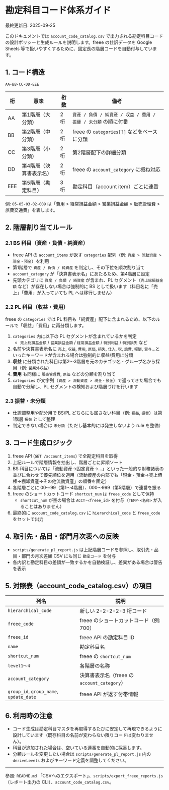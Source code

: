 # 勘定科目コード体系ガイド

最終更新日: 2025-09-25

このドキュメントでは `account_code_catalog.csv` で出力される勘定科目コードの設計ポリシーと生成ルールを説明します。freee の仕訳データを Google Sheets 等で扱いやすくするために、固定長の階層コードを自動付与しています。

## 1. コード構造

```
AA-BB-CC-DD-EEE
```

| 桁 | 意味 | 桁数 | 備考 |
|----|------|------|------|
| AA | 第1階層（大分類） | 2桁 | `資産 / 負債 / 純資産 / 収益 / 費用 / 振替 / 未分類` の順に付番 |
| BB | 第2階層（中分類） | 2桁 | freee の `categories[?]` などをベースに分類 |
| CC | 第3階層（小分類） | 2桁 | 第2階層配下の詳細分類 |
| DD | 第4階層（決算書表示名） | 2桁 | freee の `account_category` に概ね対応 |
| EEE | 第5階層（勘定科目） | 3桁 | 勘定科目（account item）ごとに連番 |

例: `05-05-03-02-009` は「費用 > 経常損益金額 > 営業損益金額 > 販売管理費 > 旅費交通費」を表します。

## 2. 階層割り当てルール

### 2.1 BS 科目（資産・負債・純資産）

- freee API の `account_items` が返す `categories` 配列（例: `資産 > 流動資産 > 現金・預金`）を利用
- 第1階層で `資産 / 負債 / 純資産` を判定し、その下位を順次割り当て
- `account_category` が「決算書表示名」にあたるため、第4階層に設定
- 先頭カテゴリに `資産 / 負債 / 純資産` が含まれ、PL セグメント（`売上総損益金額` など）が存在しない場合は強制的に BS として扱います（科目名に「売上」「費用」が入っていても PL へは移行しません）

### 2.2 PL 科目（収益・費用）

freee の `categories` では PL 科目も「純資産」配下に含まれるため、以下のルールで「収益」「費用」に再分類します。

1. `categories` 内に以下の PL セグメントが含まれているかを判定
   - `売上総損益金額` / `営業損益金額` / `経常損益金額` / `特別利益` / `特別損失` など
2. 名前や決算書表示名に `売上`, `収益`, `費用`, `原価`, `損失`, `仕入`, `税`, `旅費`, `報酬`, `賞与`…といったキーワードが含まれる場合は強制的に収益/費用に分類
3. **収益** に分類された科目は第2〜3階層を元のカテゴリ名・グループ名から採用（例: `営業外収益`）
4. **費用** も同様に `販売管理費`, `原価` などの分類を割り当て
5. `categories` が文字列（`資産 > 流動資産 > 現金・預金`）で返ってきた場合でも自動で分解し、PL セグメントの検知および階層づけを行います

### 2.3 振替・未分類

- 仕訳調整用や配分用で BS/PL どちらにも属さない科目（例: `損益`, `振替`）は第1階層 `振替` として整理
- 判定できない場合は `未分類`（ただし基本的には発生しないよう rule を整備）

## 3. コード生成ロジック

1. freee API (`GET /account_items`) で全勘定科目を取得
2. 上記ルールで階層情報を抽出し、階層ごとに昇順ソート
3. BS 科目については「流動資産→固定資産→…」といった一般的な財務諸表の並びに合わせて優先順位を適用（流動資産の内部でも「現金・預金→売上債権→棚卸資産→その他流動資産」の順番を固定）
4. 各階層ごとに 00〜99（第1〜4階層）、000〜999（第5階層）で連番を振る
5. freee のショートカットコード `shortcut_num` は `freee_code` として保持
   - `shortcut_num` が空の場合は `ACCT-<freee_id>` を付与（`TEMP-<名称>` が入ることはありません）
6. 最終的に `account_code_catalog.csv` に `hierarchical_code` と `freee_code` をセットで出力

## 4. 取引先・品目・部門月次表への反映

- `scripts/generate_pl_report.js` は上記階層コードを参照し、取引先・品目・部門の月次差額 CSV にも同じ `勘定コード` を付与
- 各内訳と勘定科目の差額が一致するかを自動検証し、差異がある場合は警告を表示

## 5. 対照表（account_code_catalog.csv）の項目

| 列名 | 説明 |
|------|------|
| `hierarchical_code` | 新しい 2-2-2-2-3 桁コード |
| `freee_code` | freee のショートカットコード（例: 700）|
| `freee_id` | freee API の勘定科目 ID |
| `name` | 勘定科目名 |
| `shortcut_num` | freee の `shortcut_num` |
| `level1〜4` | 各階層の名称 |
| `account_category` | 決算書表示名（freee の `account_category`）|
| `group_id`, `group_name`, `update_date` | freee API が返す付帯情報 |

## 6. 利用時の注意

- コード生成は勘定科目マスタを再取得するたびに安定して再現できるように設計しています（既存科目の名前が変わらない限りコードは変わりません）。
- 科目が追加された場合は、空いている連番を自動的に採番します。
- 分類ルールを変更したい場合は `scripts/generate_pl_report.js` 内の `deriveLevels` およびキーワード定義を調整してください。

---

参照: `README.md` 「CSVへのエクスポート」、`scripts/export_freee_reports.js`（レポート出力の CLI）、`account_code_catalog.csv`。
